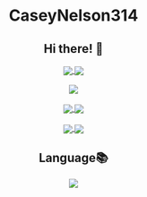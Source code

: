 <h1 align="center">CaseyNelson314</h1>
<h2 align="center">Hi there! 👋</h2>

<p align = "center">
 
 <a href="https://github.com/CaseyNelson314">
  <img align="center" src="https://user-images.githubusercontent.com/91818705/143222117-36ad5307-daa9-49a3-bf8a-859e03143c95.png" />
 </a>
 
 <a href="https://github.com/CaseyNelson314">
  <img align="center" src="https://github-readme-stats.vercel.app/api?username=CaseyNelson314&bg_color=0,afeeee,87cefa&title_color=191970&text_color=000" />
 </a>
  
 <br>
 <br>
 
 <a href="https://github.com/CaseyNelson314">
  <img align="center" src="https://github-profile-trophy.vercel.app/?username=CaseyNelson314&theme=onestar&no-frame=true" />
 </a>
  
 <br>
 <br>
  
 <a href="https://github.com/CaseyNelson314/Arduino">
  <img align="center" src="https://github-readme-stats.vercel.app/api/pin/?username=CaseyNelson314&bg_color=50,dda0dd,87cefa&title_color=191970&text_color=000&repo=Arduino" />
 </a>
  
 <a href="https://github.com/CaseyNelson314/MoterDrive">
  <img align="center" src="https://github-readme-stats.vercel.app/api/pin/?username=CaseyNelson314&bg_color=50,dda0dd,87cefa&title_color=191970&text_color=000&repo=MoterDrive" />
 </a>
  
 <br>
 <br>
  
 <a href="https://github.com/CaseyNelson314/Variable-control">
  <img align="center" src="https://github-readme-stats.vercel.app/api/pin/?username=CaseyNelson314&bg_color=50,dda0dd,87cefa&title_color=191970&text_color=000&repo=Variable-control" />
 </a>
  
 <a href="https://github.com/CaseyNelson314/Encoder">
  <img align="center" src="https://github-readme-stats.vercel.app/api/pin/?username=CaseyNelson314&bg_color=50,dda0dd,87cefa&title_color=191970&text_color=000&repo=Encoder" />
 </a>
</p>

<h2 align="center">Language📚</h2>

<p align = "center">
 <a href="https://github.com/CaseyNelson314">
  <img align="center" src="https://github-readme-stats.vercel.app/api/top-langs/?username=CaseyNelson314&layout=compact&bg_color=0,afeeee,87cefa&title_color=191970&text_color=000000" />
 </a>

</p>
